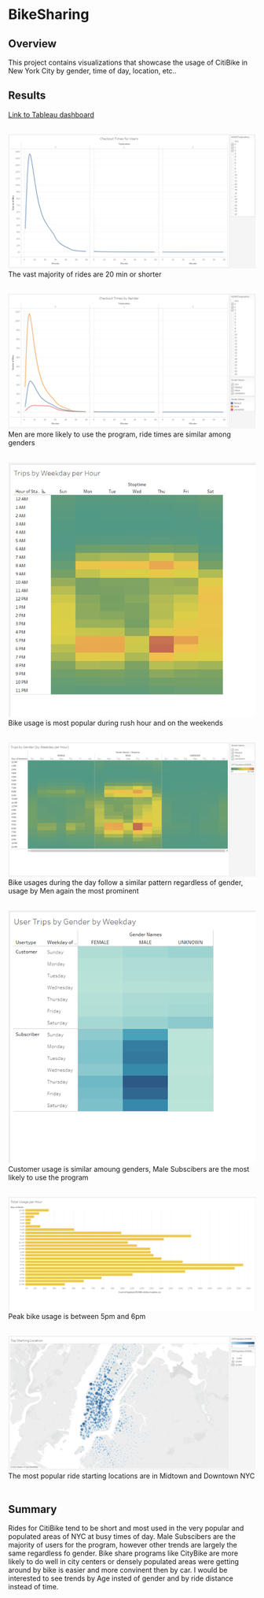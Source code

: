 # BikeSharing

## Overview
This project contains visualizations that showcase the usage of CitiBike in New York City by gender, time of day, location, etc.. 

## Results
[Link to Tableau dashboard](https://public.tableau.com/app/profile/alex.lieberman#!/?newProfile=&activeTab=0)
<br><br>

![](https://github.com/alexlieberman22/BikeSharing/blob/main/Images/Checkout.PNG)<br>
The vast majority of rides are 20 min or shorter
<br><br>

![](https://github.com/alexlieberman22/BikeSharing/blob/main/Images/Checkout%20Gender.PNG)<br>
Men are more likely to use the program, ride times are similar among genders
<br><br>

![](https://github.com/alexlieberman22/BikeSharing/blob/main/Images/Trips.PNG)<br>
Bike usage is most popular during rush hour and on the weekends
<br><br>

![](https://github.com/alexlieberman22/BikeSharing/blob/main/Images/Trips%20Gender.PNG)<br>
Bike usages during the day follow a similar pattern regardless of gender, usage by Men again the most prominent
<br><br>

![](https://github.com/alexlieberman22/BikeSharing/blob/main/Images/User%20Trips%20Gender.PNG)<br>
Customer usage is similar amoung genders, Male Subscibers are the most likely to use the program
<br><br>

![](https://github.com/alexlieberman22/BikeSharing/blob/main/Images/Total%20Usage.PNG)<br>
Peak bike usage is between 5pm and 6pm
<br><br>

![](https://github.com/alexlieberman22/BikeSharing/blob/main/Images/Starting%20Spot.PNG)<br>
The most popular ride starting locations are in Midtown and Downtown NYC
<br><br>

## Summary
Rides for CitiBike tend to be short and most used in the very popular and populated areas of NYC at busy times of day. Male Subscibers are the majority of users for the program, however other trends are largely the same regardless fo gender. Bike share programs like CityBike are more likely to do well in city centers or densely populated areas were getting around by bike is easier and more convinent then by car. I would be interested to see trends by Age insted of gender and by ride distance instead of time. 


